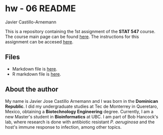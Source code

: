 hw - 06 README
================
Javier Castillo-Arnemann

This is a repository containing the 1st assignment of the **STAT 547** course. The course main page can be found [here](http://stat545.com/). The instructions for this assignment can be accesed [here](http://stat545.com/Classroom/assignments/hw06/hw06.html).

Files
-----

-   Markdown file is [here](https://github.com/STAT545-UBC-students/hw06-yavyx/blob/master/hm06_-_yavyx.md).
-   R markdown file is [here](https://github.com/STAT545-UBC-students/hw06-yavyx/blob/master/hm06%20-%20yavyx.Rmd).

About the author
----------------

My name is Javier Jose Castillo Arnemann and I was born in the **Dominican Republic**. I did my undergraduate studies at Tec de Monterrey in Queretaro, Mexico, obtaining a **Biotechnology Engineering** degree. Currently, I am a new Master's student in **Bioinformatics** at UBC. I am part of Bob Hancock's lab, where research is done with antibiotic resistant *P. aeruginosa* and the host's immune response to infection, among other topics.
